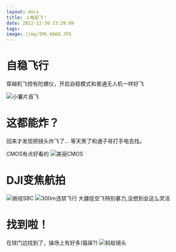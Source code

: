 ```yaml
---
layout: docs
title: 上电起飞！
date: 2022-12-30 23:28:09
tags:
image: /img/IMG_6660.JPG
---
```

# 自稳飞行

穿越机飞控有陀螺仪，开启自稳模式和普通无人机一样好飞

<!--more-->

![小薯片首飞](/img/IMG_6660.JPG)


# 这都能炸？

回来才发现把镜头炸飞了... 等天黑了和通子哥打手电去找。 

CMOS有点好看的
![美丽CMOS](/img/IMG_6681.JPG)

# DJI变焦航拍

![俯视SBC](/img/33.jpg)
![300m违禁飞行](/img/11.jpg)
大疆低空飞特别暴力,没想到会这么灵活


# 找到啦！

在球门边找到了，操场上有好多(猫屎?)
![蚂蚁镜头](/img/IMG_6684.JPG)
